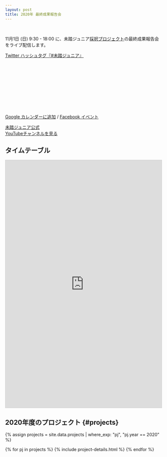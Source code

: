 ```yaml
---
layout: post
title: 2020年 最終成果報告会
---
```


<br>

11月1日 (日) 9:30 - 18:00 に、未踏ジュニア[採択プロジェクト](#projects)の最終成果報告会をライブ配信します。<br>

 <a target='_blank' rel='noopener' href="https://twitter.com/hashtag/%E6%9C%AA%E8%B8%8F%E3%82%B8%E3%83%A5%E3%83%8B%E3%82%A2">Twitter ハッシュタグ『#未踏ジュニア』</a>

<div class='youtube'>
  <iframe frameborder="0" class="lazyload" allowfullscreen="" data-src="//www.youtube.com/embed/GuanTTXfF7I"></iframe>
</div>

<a target="_blank" rel='noopener' href="https://calendar.google.com/event?action=TEMPLATE&tmeid=M3MzNXZuaGk3Nm5sMHU4ZzJrdjFpanRvZXQgMjBxcThwbG9sN3ZnaTRtbjIwcjJhNjgzdjhAZw&tmsrc=20qq8plol7vgi4mn20r2a683v8%40group.calendar.google.com">Google カレンダーに追加</a> / <a target="_blank" rel='noopener' href="https://www.facebook.com/events/972859696564914/">Facebook イベント</a>

<!--<img src="/assets/img/spinner.svg" data-src="/assets/img/2020final.png" alt="2020年度最終成果報告会" width="90%" class="post-photo lazyload">-->

<a href="https://www.youtube.com/mitoujr" class="button" target="_blank">未踏ジュニア公式<br>YouTubeチャンネルを見る</a>

## タイムテーブル

<iframe class="airtable-embed" src="https://airtable.com/embed/shra9Q7wywdIuiOwB?backgroundColor=gray" frameborder="0" onmousewheel="" width="100%" height="800" style="background: transparent; border: 1px solid #ccc;"></iframe>

## 2020年度のプロジェクト {#projects}

{% assign projects = site.data.projects | where_exp: "pj", "pj.year == 2020" %}
<div class="projects flex">
  {% for pj in projects %}
    {% include project-details.html %}
  {% endfor %}
</div>
